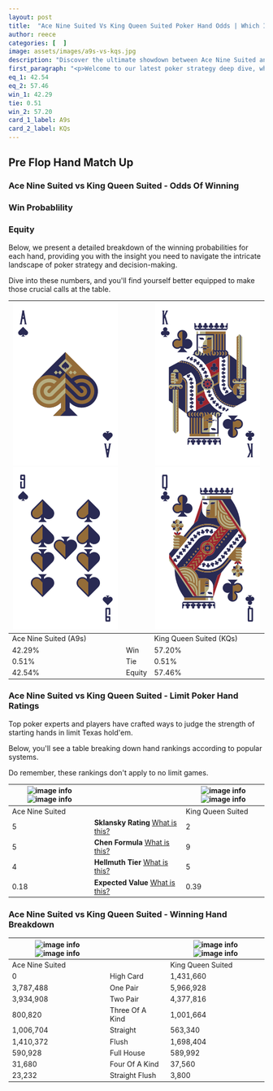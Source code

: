 ```yaml
---
layout: post
title:  "Ace Nine Suited Vs King Queen Suited Poker Hand Odds | Which Is The Better Hand In Poker? A Complete Guide"
author: reece
categories: [  ]
image: assets/images/a9s-vs-kqs.jpg
description: "Discover the ultimate showdown between Ace Nine Suited and King Queen Suited in poker! Uncover the odds, strategies, and scenarios where one hand triumphs over the other. Get ready to up your poker game with this thrilling analysis."
first_paragraph: "<p>Welcome to our latest poker strategy deep dive, where we're pitting two distinct hands against each other in a high-stakes showdown: Ace Nine Suited vs King Queen Suited.</p><p>In the dynamic world of poker, every decision counts, and knowing which hand holds the upper hand is key to your success at the table.</p><p>In this article, we'll dissect these two hands, explore the scenarios where one dominates the other, and equip you with the knowledge to make strategic choices that can tip the odds in your favor.</p><p>Get ready to unravel the intriguing dynamics of these poker hands and elevate your game to new heights.</p>"
eq_1: 42.54
eq_2: 57.46
win_1: 42.29
tie: 0.51
win_2: 57.20
card_1_label: A9s
card_2_label: KQs
---
```




[comment]: # (sp0)

## Pre Flop Hand Match Up

<div class="table hand-ratings" markdown="1"> 



### Ace Nine Suited vs King Queen Suited - Odds Of Winning


  
<div class="row graphs"> 
<div class="col-lg-6">
    <h3>Win Probablility</h3>
    <canvas id="WinChart"></canvas>
</div>
<div class="col-lg-6">
    <h3>Equity</h3>
    <canvas id="EquityChart"></canvas>
</div>
</div>

  Below, we present a detailed breakdown of the winning probabilities for each hand, providing you with the insight you need to navigate the intricate landscape of poker strategy and decision-making. 

Dive into these numbers, and you'll find yourself better equipped to make those crucial calls at the table.


    
| ![image info](assets/images/hand1/a.png) ![image info](assets/images/hand1/9.png) |  | ![image info](assets/images/hand2/k.png) ![image info](assets/images/hand2/q.png) |
| -------- | -------- | -------- |
| Ace Nine Suited (A9s) |  | King Queen Suited (KQs) |
| 42.29% | Win | 57.20% |
| 0.51% | Tie | 0.51% |
| 42.54% | Equity | 57.46% |




[comment]: # (sp1)



### Ace Nine Suited vs King Queen Suited - Limit Poker Hand Ratings

Top poker experts and players have crafted ways to judge the strength of starting hands in limit Texas hold'em. 

Below, you'll see a table breaking down hand rankings according to popular systems. 

Do remember, these rankings don't apply to no limit games.


    
| ![image info](https://www.riverpairs.com/assets/images/hand1/a.png) ![image info](https://www.riverpairs.com/assets/images/hand1/9.png) |  | ![image info](https://www.riverpairs.com/assets/images/hand2/k.png) ![image info](https://www.riverpairs.com/assets/images/hand2/q.png) |
| -------- | -------- | -------- |
| Ace Nine Suited |  | King Queen Suited |
| 5 | **Sklansky Rating** [What is this?](/sklansky-rating-explained) | 2 |
| 5 | **Chen Formula** [What is this?](/chen-formula-explained) | 9 |
| 4 | **Hellmuth Tier** [What is this?](/Hellmuth-tier-explained) | 5 |
| 0.18 | **Expected Value** [What is this?](/expected-value-explained) | 0.39 |




[comment]: # (sp2)



### Ace Nine Suited vs King Queen Suited - Winning Hand Breakdown


    
| ![image info](https://www.riverpairs.com/assets/images/hand1/a.png) ![image info](https://www.riverpairs.com/assets/images/hand1/9.png) |  | ![image info](https://www.riverpairs.com/assets/images/hand2/k.png) ![image info](https://www.riverpairs.com/assets/images/hand2/q.png) |
| -------- | -------- | -------- |
| Ace Nine Suited |  | King Queen Suited |
| 0 | High Card | 1,431,660 |
| 3,787,488 | One Pair | 5,966,928 |
| 3,934,908 | Two Pair | 4,377,816 |
| 800,820 | Three Of A Kind | 1,001,664 |
| 1,006,704 | Straight | 563,340 |
| 1,410,372 | Flush | 1,698,404 |
| 590,928 | Full House | 589,992 |
| 31,680 | Four Of A Kind | 37,560 |
| 23,232 | Straight Flush | 3,800 |




[comment]: # (sp3)



</div>

[comment]: # (sp4)



[comment]: # (sp5)

